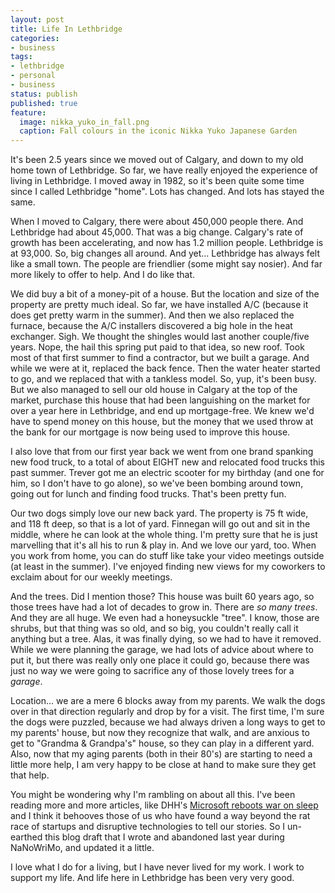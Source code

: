 ```yaml
---
layout: post
title: Life In Lethbridge
categories:
- business
tags:
- lethbridge
- personal
- business 
status: publish
published: true
feature:
  image: nikka_yuko_in_fall.png
  caption: Fall colours in the iconic Nikka Yuko Japanese Garden
---
```

It's been 2.5 years since we moved out of Calgary, and down to my old home town of Lethbridge. So far, 
we have really enjoyed the experience of living in Lethbridge. I moved away in 1982, so it's 
been quite some time since I called Lethbridge "home".  Lots has changed.  And lots has stayed the same.

When I moved to Calgary, there were about 450,000 people there.  And Lethbridge had about 45,000.
That was a big change.  Calgary's rate of growth has been accelerating, and now has 1.2 million people.
Lethbridge is at 93,000.  So, big changes all around.  And yet... Lethbridge has always felt like a 
small town.  The people are friendlier (some might say nosier).  And far more likely to offer to 
help.  And I do like that.

We did buy a bit of a money-pit of a house.  But the location and size of the property are pretty much 
ideal.  So far, we have installed A/C (because it does get pretty warm in the summer).  And then we also 
replaced the furnace, because the A/C installers discovered a big hole in the heat exchanger.  Sigh.
We thought the shingles would last another couple/five years.  Nope, the hail this spring put paid to that
idea, so new roof.  Took most of that first summer to find a contractor, but we built a garage.  And while we
were at it, replaced the back fence.  Then the water heater started to go, and we replaced that with a tankless
model. So, yup, it's been busy. But we also managed to sell our old house in Calgary at the top of the market, 
purchase this house that had been languishing on the market for over a year here in Lethbridge, and end up 
mortgage-free. We knew we'd have to spend money on this house, but the money that we used throw at the bank 
for our mortgage is now being used to improve this house. 

I also love that from our first year back we went from one brand spanking new food truck, to a total of about 
EIGHT new and relocated food trucks this past summer.  Trever got me an electric scooter for my birthday (and 
one for him, so I don't have to go alone), so we've been bombing around town, going out for lunch and finding 
food trucks. That's been pretty fun.

Our two dogs simply love our new back yard.  The property is 75 ft wide, and 118 ft deep, so that is a lot of 
yard.  Finnegan will go out and sit in the middle, where he can look at the whole thing.  I'm pretty sure
that he is just marvelling that it's all his to run & play in.  And we love our yard, too.  When you work
from home, you can do stuff like take your video meetings outside (at least in the summer).  I've enjoyed 
finding new views for my coworkers to exclaim about for our weekly meetings.

And the trees.  Did I mention those?  This house was built 60 years ago, so those trees have had a lot of
decades to grow in.  There are *so many trees*.  And they are all huge.  We even had a honeysuckle "tree".
I know, those are shrubs, but that thing was so old, and so big, you couldn't really call it anything but a 
tree. Alas, it was finally dying, so we had to have it removed.  While we were planning the garage, we had 
lots of advice about where to put it, but there was really only one place it could go, because there was 
just no way we were going to sacrifice any of those lovely trees for a *garage*. 

Location... we are a mere 6 blocks away from my parents.  We walk the dogs over in that direction regularly
and drop by for a visit.  The first time, I'm sure the dogs were puzzled, because we had always driven a
long ways to get to my parents' house, but now they recognize that walk, and are anxious to get to "Grandma
&amp; Grandpa's" house, so they can play in a different yard. Also, now that my aging parents (both in their 80's)
are starting to need a little more help, I am very happy to be close at hand to make sure they get that help.

You might be wondering why I'm rambling on about all this.  I've been reading more and more articles, like DHH's 
[Microsoft reboots war on sleep](https://m.signalvnoise.com/microsoft-reboots-war-on-sleep-a90da0396fb5#.r5c6cqh11)
and I think it behooves those of us who have found a way beyond the rat race of startups and disruptive 
technologies to tell our stories.  So I un-earthed this blog draft that I wrote and abandoned last year during 
NaNoWriMo, and updated it a little. 

I love what I do for a living, but I have never lived for my work.  I work to support my life. And life here in 
Lethbridge has been very very good.